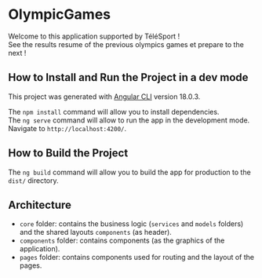 # OlympicGames

Welcome to this application supported by TéléSport !  
See the results resume of the previous olympics games et prepare to the next !

## How to Install and Run the Project in a dev mode

This project was generated with [Angular CLI](https://github.com/angular/angular-cli) version 18.0.3.

The `npm install` command will allow you to install dependencies.  
The `ng serve` command will allow to run the app in the development mode.  
Navigate to `http://localhost:4200/`.

## How to Build the Project

The `ng build` command will allow you to build the app for production to the `dist/` directory.

## Architecture

- `core` folder: contains the business logic (`services` and `models` folders) and the shared layouts `components` (as header).
- `components` folder: contains components (as the graphics of the application).
- `pages` folder: contains components used for routing and the layout of the pages.
